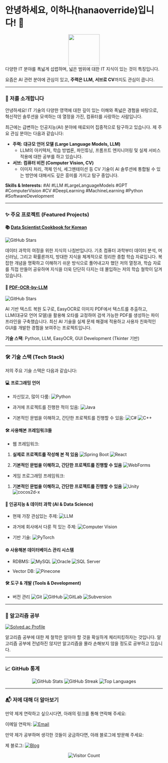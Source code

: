 
# 안녕하세요, 이하나(hanaoverride)입니다! 👋

<div align="center">
  <img src="https://media.giphy.com/media/WUlplcMpOCEmTGBtBW/giphy.gif" width="100">
</div>
다양한 IT 분야를 폭넓게 섭렵하며, 넓은 범위에 대한 IT 지식이 있는 것이 특징입니다.

요즘은 AI 관련 분야에 관심이 있고, **주력은 LLM, 서브로 CV**까지도 관심이 큽니다.

---

### 🌟 저를 소개합니다

안녕하세요! IT 기술의 다양한 영역에 대한 깊이 있는 이해와 폭넓은 경험을 바탕으로, 혁신적인 솔루션을 모색하는 데 열정을 가진, 컴퓨터를 사랑하는 사람입니다.

최근에는 급변하는 인공지능(AI) 분야에 매료되어 집중적으로 탐구하고 있습니다. 제 주요 관심 분야는 다음과 같습니다:

*   **주력:** **대규모 언어 모델 (Large Language Models, LLM)**
    *   LLM의 아키텍처, 학습 방법론, 파인튜닝, 프롬프트 엔지니어링 및 실제 서비스 적용에 대한 공부를 하고 있습니다.
*   **서브:** **컴퓨터 비전 (Computer Vision, CV)**
    *   이미지 처리, 객체 인식, 세그멘테이션 등 CV 기술이 AI 솔루션에 통합될 수 있는 방안에 대해서도 깊은 흥미를 가지고 탐구 중입니다.


**Skills & Interests:** #AI #LLM #LargeLanguageModels #GPT #ComputerVision #CV #DeepLearning #MachineLearning #Python #SoftwareDevelopment

---

### ✨ 주요 프로젝트 (Featured Projects)

#### 📚 [Data Scientist Cookbook for Korean](https://github.com/hanaoverride/data-scientist-cookbook-for-korean)
<img src="https://img.shields.io/github/stars/hanaoverride/data-scientist-cookbook-for-korean?style=flat-square&color=white" alt="GitHub Stars">

데이터 과학의 여정을 위한 지식의 나침반입니다. 기초 컴퓨터 과학부터 데이터 분석, 머신러닝, 그리고 확률론까지, 방대한 지식을 체계적으로 정리한 종합 학습 자료입니다. 복잡한 개념을 명확하고 이해하기 쉬운 방식으로 풀어내고자 했던 저의 열정과, 학습 자료를 직접 만들어 공유하며 지식을 더욱 단단히 다지는 데 몰입하는 저의 학습 철학이 담겨 있습니다.

#### 📄 [PDF-OCR-by-LLM](https://github.com/hanaoverride/PDF-OCR-by-LLM)
<img src="https://img.shields.io/github/stars/hanaoverride/PDF-OCR-by-LLM?style=flat-square&color=white" alt="GitHub Stars">

AI 기반 텍스트 복원 도구로, EasyOCR로 이미지 PDF에서 텍스트를 추출하고, LLM(대규모 언어 모델)을 활용해 오타를 교정하여 검색 가능한 PDF를 생성하는 파이프라인을 구축했습니다. 최신 AI 기술을 실제 문제 해결에 적용하고 사용자 친화적인 GUI를 개발한 경험을 보여주는 프로젝트입니다.

**기술 스택**: Python, LLM, EasyOCR, GUI Development (Tkinter 기반)

---

### 🛠️ 기술 스택 (Tech Stack)

저의 주요 기술 스택은 다음과 같습니다:

#### 💻 프로그래밍 언어
- 자신있고, 많이 다룸:
![Python](https://img.shields.io/badge/Python-3776AB?style=for-the-badge&logo=python&logoColor=white)

- 과거에 프로젝트를 진행한 적이 있음:
![Java](https://img.shields.io/badge/Java-007396?style=for-the-badge&logo=java&logoColor=white)

- 기본적인 문법을 이해하고, 간단한 프로젝트를 진행할 수 있음:
![C#](https://img.shields.io/badge/C%23-239120?style=for-the-badge&logo=c-sharp&logoColor=white)
![C++](https://img.shields.io/badge/C%2B%2B-00599C?style=for-the-badge&logo=cplusplus&logoColor=white)

#### 🛠️ 사용해본 프레임워크들
- 웹 프레임워크:
1. **실제로 프로젝트를 작성해 본 적 있음**
![Spring Boot](https://img.shields.io/badge/Spring%20Boot-6DB33F?style=for-the-badge&logo=spring-boot&logoColor=white)
![React](https://img.shields.io/badge/React-61DAFB?style=for-the-badge&logo=react&logoColor=black)

2. **기본적인 문법을 이해하고, 간단한 프로젝트를 진행할 수 있음**
![WebForms](https://img.shields.io/badge/WebForms-FF5722?style=for-the-badge&logo=aspnet&logoColor=white)

- 게임 프로그래밍 프레임워크:
1. **기본적인 문법을 이해하고, 간단한 프로젝트를 진행할 수 있음**
![Unity](https://img.shields.io/badge/Unity-000000?style=for-the-badge&logo=unity&logoColor=white)
![cocos2d-x](https://img.shields.io/badge/cocos2d--x-000000?style=for-the-badge&logo=cocos2d-x&logoColor=white)
#### 🧠 인공지능 & 데이터 과학 (AI & Data Science)
- 현재 가장 관심있는 주제:
![LLM](https://img.shields.io/badge/Large%20Language%20Models-4285F4?style=for-the-badge&logo=google&logoColor=white)

- 과거에 회사에서 다룬 적 있는 주제:
![Computer Vision](https://img.shields.io/badge/Computer%20Vision-FF5722?style=for-the-badge&logo=opencv&logoColor=white)

- 기반 기술:
![PyTorch](https://img.shields.io/badge/PyTorch-EE4C2C?style=for-the-badge&logo=pytorch&logoColor=white)

#### ⚙️ 사용해본 데이터베이스 관리 시스템
- RDBMS:
![MySQL](https://img.shields.io/badge/MySQL-4479A1?style=for-the-badge&logo=mysql&logoColor=white)
![Oracle](https://img.shields.io/badge/Oracle-F80000?style=for-the-badge&logo=oracle&logoColor=white)
![SQL Server](https://img.shields.io/badge/SQL%20Server-CC2927?style=for-the-badge&logo=microsoft-sql-server&logoColor=white)

- Vector DB:
![Pinecone](https://img.shields.io/badge/Pinecone-00A3FF?style=for-the-badge&logo=pinecone&logoColor=white)

#### 🛠️ 도구 & 개발 (Tools & Development)
- 버전 관리
![Git](https://img.shields.io/badge/Git-F05032?style=for-the-badge&logo=git&logoColor=white)
![GitHub](https://img.shields.io/badge/GitHub-181717?style=for-the-badge&logo=github&logoColor=white)
![GitLab](https://img.shields.io/badge/GitLab-FCA121?style=for-the-badge&logo=gitlab&logoColor=white)
![Subversion](https://img.shields.io/badge/Subversion-809CC9?style=for-the-badge&logo=subversion&logoColor=white)

---

### 🌱 알고리즘 공부

[![Solved.ac Profile](http://mazassumnida.wtf/api/v2/generate_badge?boj=hanaoverride)](https://solved.ac/hanaoverride)

알고리즘 공부에 대한 제 철학은 알아야 할 것을 확실하게 체리피킹하자는 것입니다. 알고리즘 공부에 전념하진 않지만 알고리즘을 몰라 손해보지 않을 정도로 공부하고 있습니다.

---
### 📈 GitHub 통계
<div align="center">
  <img src="https://github-readme-stats.vercel.app/api?username=hanaoverride&show_icons=true&theme=radical" alt="GitHub Stats">
  <img src="https://github-readme-streak-stats.herokuapp.com/?user=hanaoverride&theme=radical" alt="GitHub Streak">
  <img src="https://github-readme-stats.vercel.app/api/top-langs/?username=hanaoverride&layout=compact&theme=radical" alt="Top Languages">
</div>

---

### 📬 저에 대해 더 알아보기


만약 제게 연락하고 싶으시다면, 아래의 링크를 통해 연락해 주세요:

이메일 연락처: [![Email](https://img.shields.io/badge/Gmail-D14836?style=for-the-badge&logo=gmail&logoColor=white)](mailto:hanaoverride@gmail.com)

만약 제가 공부하며 생각한 것들이 궁금하다면, 아래 블로그에 방문해 주세요:

제 블로그: [![Blog](https://img.shields.io/badge/Tistory-000000?style=for-the-badge&logo=tistory&logoColor=white)](https://hanaoverride.tistory.com)
  

<div align="center">
  <p><img src="https://visitor-badge.laobi.icu/badge?page_id=hanaoverride.hanaoverride" alt="Visitor Count"></p>
</div>
